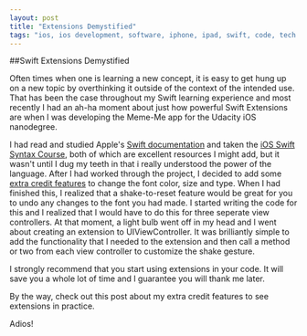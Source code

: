 ```yaml
---
layout: post
title: "Extensions Demystified"
tags: "ios, ios development, software, iphone, ipad, swift, code, tech rapport, techrapport, swift, extensions, xcode, swift 2.0"
---
```


##Swift Extensions Demystified

Often times when one is learning a new concept, it is easy to get hung up on a new topic by overthinking it outside of the context of the intended use. That has been the case throughout my Swift learning experience and most recently I had an ah-ha moment about just how powerful Swift Extensions are when I was developing the Meme-Me app for the Udacity iOS nanodegree. 

I had read and studied Apple's [Swift documentation](https://developer.apple.com/library/ios/documentation/Swift/Conceptual/Swift_Programming_Language/) and taken the [iOS Swift Syntax Course](https://www.udacity.com/course/learn-swift-programming-syntax--ud902), both of which are excellent resources I might add, but it wasn't until I dug my teeth in that i really understood the power of the language.  After I had worked through the project, I decided to add some [extra credit features](LINK) to change the font color, size and type.  When I had finished this, I realized that a shake-to-reset feature would be great for you to undo any changes to the font you had made. I started writing the code for this and I realized that I would have to do this for three seperate view controllers. At that moment, a light bulb went off in my head and I went about creating an extension to UIViewController. It was brilliantly simple to add the functionality that I needed to the extension and then call a method or two from each view controller to customize the shake gesture. 

I strongly recommend that you start using extensions in your code. It will save you a whole lot of time and I guarantee you will thank me later. 

By the way, check out this post about my extra credit features to see extensions in practice. 

Adios! 
